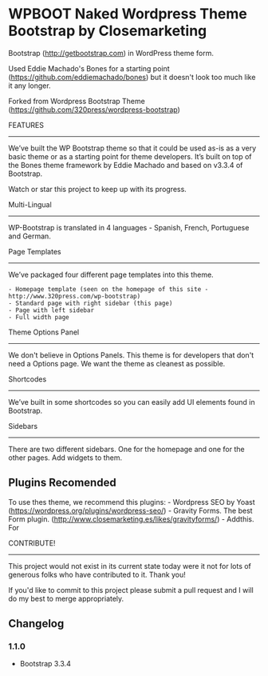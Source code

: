 WPBOOT Naked Wordpress Theme Bootstrap by Closemarketing
=========================================================

Bootstrap (http://getbootstrap.com) in WordPress theme form.

Used Eddie Machado's Bones for a starting point (https://github.com/eddiemachado/bones) but it doesn't look too much like it any longer.

Forked from Wordpress Bootstrap Theme (https://github.com/320press/wordpress-bootstrap)

FEATURES
________

We’ve built the WP Bootstrap theme so that it could be used as-is as a very basic theme or as a starting point for theme developers. It’s built on top of the Bones theme framework by Eddie Machado and based on v3.3.4 of Bootstrap.

Watch or star this project to keep up with its progress.

Multi-Lingual
_____________

WP-Bootstrap is translated in 4 languages - Spanish, French, Portuguese and German.

Page Templates
______________

We’ve packaged four different page templates into this theme.

    - Homepage template (seen on the homepage of this site - http://www.320press.com/wp-bootstrap)
    - Standard page with right sidebar (this page)
    - Page with left sidebar
    - Full width page

Theme Options Panel
___________________

We don't believe in Options Panels. This theme is for developers that don't need a Options page. We want the theme as cleanest as possible.

Shortcodes
__________

We’ve built in some shortcodes so you can easily add UI elements found in Bootstrap.

Sidebars
________

There are two different sidebars. One for the homepage and one for the other pages. Add widgets to them.

Plugins Recomended
------------------

To use thes theme, we recommend this plugins:
    - Wordpress SEO by Yoast (https://wordpress.org/plugins/wordpress-seo/)
    - Gravity Forms. The best Form plugin. (http://www.closemarketing.es/likes/gravityforms/)
    - Addthis. For 


CONTRIBUTE!
___________

This project would not exist in its current state today were it not for lots of generous folks who have contributed to it. Thank you!

If you'd like to commit to this project please submit a pull request and I will do my best to merge appropriately.

## Changelog ##

### 1.1.0 ###
* Bootstrap 3.3.4
